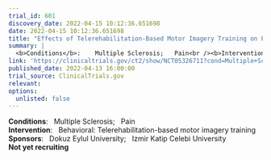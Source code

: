 ```yaml
---
trial_id: 601
discovery_date: 2022-04-15 10:12:36.651698
date: 2022-04-15 10:12:36.651698
title: "Effects of Telerehabilitation-Based Motor Imagery Training on Pain in People With Multiple Sclerosis"
summary: |
  <b>Conditions</b>:    Multiple Sclerosis;   Pain<br /><b>Intervention</b>:    Behavioral: Telerehabilitation-based motor imagery training<br /><b>Sponsors</b>:    Dokuz Eylul University;   Izmir Katip Celebi University<br /><b>Not yet recruiting</b>
link: 'https://clinicaltrials.gov/ct2/show/NCT05326711?cond=Multiple+Sclerosis&sfpd_d=14&sel_rss=new14'
published_date: 2022-04-13 16:00:00
trial_source: ClinicalTrials.gov
relevant: 
options:
  unlisted: false
---
```

<b>Conditions</b>:    Multiple Sclerosis;   Pain<br /><b>Intervention</b>:    Behavioral: Telerehabilitation-based motor imagery training<br /><b>Sponsors</b>:    Dokuz Eylul University;   Izmir Katip Celebi University<br /><b>Not yet recruiting</b>
